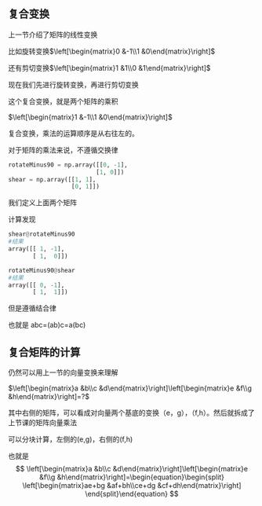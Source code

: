 ## 复合变换

上一节介绍了矩阵的线性变换

比如旋转变换$\left[\begin{matrix}0 &-1\\1 &0\end{matrix}\right]$

还有剪切变换$\left[\begin{matrix}1 &1\\0 &1\end{matrix}\right]$

现在我们先进行旋转变换，再进行剪切变换

这个复合变换，就是两个矩阵的乘积

$\left[\begin{matrix}1 &-1\\1 &0\end{matrix}\right]$



复合变换，乘法的运算顺序是从右往左的。

对于矩阵的乘法来说，不遵循交换律

```python
rotateMinus90 = np.array([[0, -1],
                         [1, 0]])
shear = np.array([[1, 1],
                  [0, 1]])
```

我们定义上面两个矩阵

计算发现

```python
shear@rotateMinus90
#结果
array([[ 1, -1],
       [ 1,  0]])
```

```python
rotateMinus90@shear
#结果
array([[ 0, -1],
       [ 1,  1]])
```

但是遵循结合律

也就是 abc=(ab)c=a(bc)



## 复合矩阵的计算

仍然可以用上一节的向量变换来理解



$\left[\begin{matrix}a &b\\c &d\end{matrix}\right]\left[\begin{matrix}e &f\\g &h\end{matrix}\right]=?$

其中右侧的矩阵，可以看成对向量两个基底的变换（e，g），（f,h）。然后就拆成了上节课的矩阵向量乘法

可以分块计算，左侧的(e,g)，右侧的(f,h)

也就是
$$
\left[\begin{matrix}a &b\\c &d\end{matrix}\right]\left[\begin{matrix}e &f\\g &h\end{matrix}\right]=\begin{equation}\begin{split}
\left[\begin{matrix}ae+bg &af+bh\\ce+dg &cf+dh\end{matrix}\right]
\end{split}\end{equation}
$$


